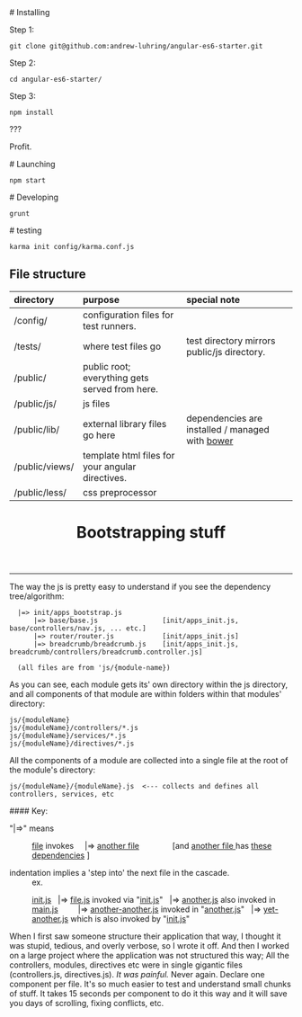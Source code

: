 <section>
# Installing

Step 1:

```git clone git@github.com:andrew-luhring/angular-es6-starter.git```

Step 2:

```cd angular-es6-starter/```

Step 3:

```npm install```

???

Profit.

</section>

<section>
# Launching

```npm start```

</section>

<section>
# Developing

```grunt```

</section>

<section>
# testing

```karma init config/karma.conf.js```

</section>

<section>


# File structure

| directory | purpose | special note |
|:---|:----|:---|
| /config/ | configuration files for test runners. | |
| /tests/ | where test files go | test directory mirrors public/js directory. |
| /public/ | public root; everything gets served from here. |
| /public/js/ | js files |
| /public/lib/ | external library files go here | dependencies are installed / managed with [bower](http://bower.io/) |
| /public/views/ | template html files for your angular directives.|
| /public/less/ | css preprocessor|

</section>

<main>

  <header>

# Bootstrapping stuff

  </header>

***

<section>

  The way the js is pretty easy to understand if you see the dependency tree/algorithm:

```
  |=> init/apps_bootstrap.js
      |=> base/base.js                [init/apps_init.js, base/controllers/nav.js, ... etc.]
      |=> router/router.js            [init/apps_init.js]
      |=> breadcrumb/breadcrumb.js    [init/apps_init.js, breadcrumb/controllers/breadcrumb.controller.js]

  (all files are from 'js/{module-name})
```

As you can see, each module gets its' own directory within the js directory, and all components of
that module are within folders within that modules' directory:

```
js/{moduleName}
js/{moduleName}/controllers/*.js
js/{moduleName}/services/*.js
js/{moduleName}/directives/*.js

```


All the components of a module are collected into a single file at the root of the module's
directory:


```
js/{moduleName}/{moduleName}.js  <--- collects and defines all controllers, services, etc
```

<aside>
#### Key:
 <dl>
  <dt> "|=>" means</dt>
  <dd>

 [file]()  invokes
 &nbsp; &nbsp; |=> [another file]() &nbsp; &nbsp; &nbsp; &nbsp; &nbsp;  &nbsp; &nbsp;  [and [another file ]() has [these dependencies]() ]

  </dd>
  <dt>indentation implies a 'step into' the next file in the cascade.</dt>
  <dd>ex.

[init.js]()
&nbsp; |=> [file.js]() invoked via "[init.js]()"
&nbsp; |=> [another.js]() also invoked in [main.js]()
&nbsp; &nbsp; &nbsp; &nbsp; |=> [another-another.js]() invoked in "[another.js]()"
&nbsp; |=> [yet-another.js]() which is also invoked by "[init.js]()"

  </dd>
 </dl>
</aside>


When I first saw someone structure their application that way, I thought it was stupid, tedious,
and overly verbose, so I wrote it off.
And then I worked on a large project where the application was not structured this way;
All the controllers, modules, directives etc were in single gigantic files (controllers.js,
directives.js).
*It was painful.*
Never again.
Declare one component per file. It's so much easier to test and understand small chunks of stuff.
It takes 15 seconds per component to do it this way and it will save you days of scrolling, fixing
conflicts, etc.


</section>
</main>

